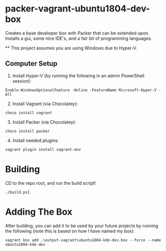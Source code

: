 # packer-vagrant-ubuntu1804-dev-box
Creates a base developer box with Packer that can be extended upon. Installs a gui, some nice IDE's, and a fair bit of programming languages.

** This project assumes you are using Windows due to Hyper-V.

## Computer Setup

1. Install Hyper-V (by running the following in an admin PowerShell session):
```
Enable-WindowsOptionalFeature -Online -FeatureName Microsoft-Hyper-V -All
```

2. Install Vagrant (via Chocolatey):
```
choco install vagrant
```

3. Install Packer (via Chocolatey):
```
choco install packer
```

4. Install needed plugins:
```
vagrant plugin install vagrant-env
```

# Building
CD to the repo root, and run the build script!
```
./build.ps1
```

# Adding The Box
After building, you can add it to be used by your future projects by running the following (note this is based on how I have named my box):
```
vagrant box add .\output-vagrant\ubuntu1804-kde-dev.box --force --name ubuntu1804-kde-dev
```
